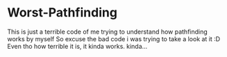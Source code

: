 # Worst-Pathfinding
This is just a terrible code of me trying to understand how pathfinding works by myself
So excuse the bad code i was trying to take a look at it :D
Even tho how terrible it is, it kinda works. kinda...
